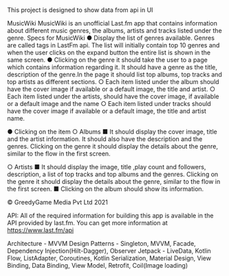 This project is designed to show data from api in UI

MusicWiki
MusicWiki is an unofficial Last.fm app that contains information about different music genres,
the albums, artists and tracks listed under the genre.
Specs for MusicWiki
● Display the list of genres available. Genres are called tags in LastFm api. The list will
initially contain top 10 genres and when the user clicks on the expand button the entire
list is shown in the same screen.
● Clicking on the genre it should take the user to a page which contains information
regarding it. It should have a genre as the title, description of the genre.In the page it
should list top albums, top tracks and top artists as different sections.
○ Each item listed under the album should have the cover image if available or a
default image, the title and artist.
○ Each item listed under the artists, should have the cover image, if available or a
default image and the name
○ Each item listed under tracks should have the cover image if available or a
default image, the title and artist name.

● Clicking on the item
○ Albums
■ It should display the cover image, title and the artist information. It should
also have the description and the genres. Clicking on the genre it should
display the details about the genre, similar to the flow in the first screen.

○ Artists
■ It should display the image, title ,play count and followers, description, a
list of top tracks and top albums and the genres. Clicking on the genre it
should display the details about the genre, similar to the flow in the first
screen.
■ Clicking on the album should show its information.

© GreedyGame Media Pvt Ltd 2021

API:
All of the required information for building this app is available in the API provided by last.fm.
You can get more information at https://www.last.fm/api




Architecture - MVVM
Design Patterns - Singleton, MVVM, Facade, Dependency Injection(Hilt-Dagger), Observer
Jetpack - LiveData, Kotlin Flow, ListAdapter, Coroutines, Kotlin Serialization, Material Design, View Binding, Data Binding, View Model, Retrofit, Coil(Image loading)
